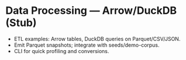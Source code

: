 # Data Processing — Arrow/DuckDB (Stub)

- ETL examples: Arrow tables, DuckDB queries on Parquet/CSV/JSON.
- Emit Parquet snapshots; integrate with seeds/demo-corpus.
- CLI for quick profiling and conversions.
